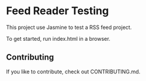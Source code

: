 # Feed Reader Testing
This project use Jasmine to test a RSS feed project.

To get started, run index.html in a browser.

## Contributing
If you like to contribute, check out CONTRIBUTING.md.
